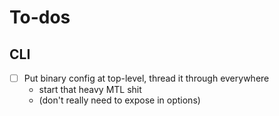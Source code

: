 # To-dos
## CLI
  * [ ] Put binary config at top-level, thread it through everywhere
    * start that heavy MTL shit
    * (don't really need to expose in options)
